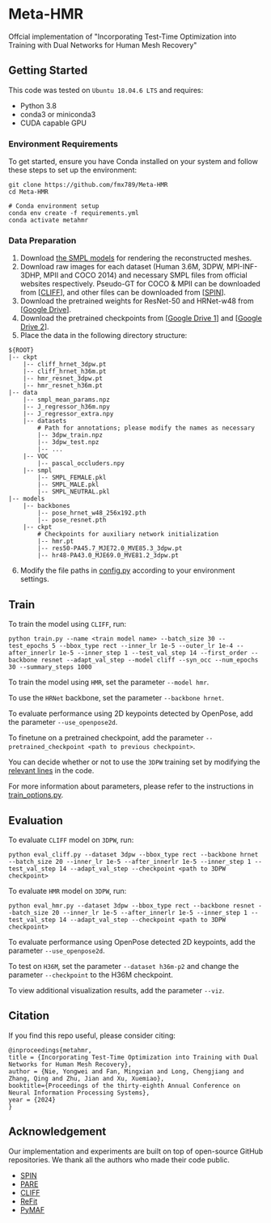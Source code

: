 # Meta-HMR

Offcial implementation of  "Incorporating Test-Time Optimization into Training with Dual Networks for Human Mesh Recovery"

## Getting Started

This code was tested on `Ubuntu 18.04.6 LTS` and requires:

* Python 3.8
* conda3 or miniconda3
* CUDA capable GPU

### Environment Requirements

To get started, ensure you have Conda installed on your system and follow these steps to set up the environment:

```
git clone https://github.com/fmx789/Meta-HMR
cd Meta-HMR

# Conda environment setup
conda env create -f requirements.yml
conda activate metahmr
```

### Data Preparation

1. Download [the SMPL models](https://smpl.is.tue.mpg.de/) for rendering the reconstructed meshes.
2. Download raw images for each dataset (Human 3.6M, 3DPW, MPI-INF-3DHP, MPII and COCO 2014) and necessary SMPL files from official websites respectively. Pseudo-GT for COCO & MPII can be downloaded from [[CLIFF](https://drive.google.com/drive/folders/1EmSZwaDULhT9m1VvH7YOpCXwBWgYrgwP?usp=sharing)], and other files can be downloaded from [[SPIN](https://github.com/nkolot/SPIN)].
3. Download the pretrained weights for ResNet-50 and HRNet-w48 from [[Google Drive](https://drive.google.com/drive/folders/1-0Fq0wGwzFuQ-iB-WKkHMoz0AEz-Jycl?usp=sharing)].
4. Download the pretrained checkpoints from [[Google Drive 1](https://drive.google.com/drive/folders/1-0Fq0wGwzFuQ-iB-WKkHMoz0AEz-Jycl?usp=sharing)] and [[Google Drive 2](https://drive.google.com/drive/folders/1EmSZwaDULhT9m1VvH7YOpCXwBWgYrgwP?usp=sharing)].
5. Place the data in the following directory structure:

```
${ROOT}
|-- ckpt
	|-- cliff_hrnet_3dpw.pt
	|-- cliff_hrnet_h36m.pt
	|-- hmr_resnet_3dpw.pt
	|-- hmr_resnet_h36m.pt
|-- data
    |-- smpl_mean_params.npz
    |-- J_regressor_h36m.npy
    |-- J_regressor_extra.npy
    |-- datasets 
    	# Path for annotations; please modify the names as necessary
    	|-- 3dpw_train.npz
    	|-- 3dpw_test.npz
    	|-- ...
    |-- VOC
    	|-- pascal_occluders.npy
    |-- smpl
        |-- SMPL_FEMALE.pkl
        |-- SMPL_MALE.pkl
        |-- SMPL_NEUTRAL.pkl
|-- models
	|-- backbones
		|-- pose_hrnet_w48_256x192.pth
		|-- pose_resnet.pth
	|-- ckpt 
		# Checkpoints for auxiliary network initialization
		|-- hmr.pt
		|-- res50-PA45.7_MJE72.0_MVE85.3_3dpw.pt
		|-- hr48-PA43.0_MJE69.0_MVE81.2_3dpw.pt
```

6. Modify the file paths in [config.py](./config.py) according to your environment settings.

## Train

To train the model using `CLIFF`, run:

```
python train.py --name <train model name> --batch_size 30 --test_epochs 5 --bbox_type rect --inner_lr 1e-5 --outer_lr 1e-4 --after_innerlr 1e-5 --inner_step 1 --test_val_step 14 --first_order --backbone resnet --adapt_val_step --model cliff --syn_occ --num_epochs 30 --summary_steps 1000
```

To train the model using `HMR`, set the parameter `--model hmr`.

To use the `HRNet` backbone, set the parameter `--backbone hrnet`.

To evaluate performance using 2D keypoints detected by OpenPose, add the parameter `--use_openpose2d`.

To finetune on a pretrained checkpoint, add the parameter `--pretrained_checkpoint <path to previous checkpoint>`.

You can decide whether or not to use the `3DPW` training set by modifying the [relevant lines](https://github.com/fmx789/Meta-HMR/blob/main/train/trainer_one_stage_cliff.py#L35-L36) in the code.

For more information about parameters, please refer to the instructions in [train_options.py](./utils/train_options.py).

## Evaluation

To evaluate `CLIFF` model on `3DPW`, run:

```
python eval_cliff.py --dataset 3dpw --bbox_type rect --backbone hrnet --batch_size 20 --inner_lr 1e-5 --after_innerlr 1e-5 --inner_step 1 --test_val_step 14 --adapt_val_step --checkpoint <path to 3DPW checkpoint>
```

To evaluate `HMR` model on `3DPW`, run:

```
python eval_hmr.py --dataset 3dpw --bbox_type rect --backbone resnet --batch_size 20 --inner_lr 1e-5 --after_innerlr 1e-5 --inner_step 1 --test_val_step 14 --adapt_val_step --checkpoint <path to 3DPW checkpoint>
```

To evaluate performance using OpenPose detected 2D keypoints, add the parameter `--use_openpose2d`.

To test on `H36M`, set the parameter `--dataset h36m-p2` and change the parameter `--checkpoint` to the H36M checkpoint.

To view additional visualization results, add the parameter `--viz`.

## Citation

If you find this repo useful, please consider citing:

```
@inproceedings{metahmr,
title = {Incorporating Test-Time Optimization into Training with Dual Networks for Human Mesh Recovery},
author = {Nie, Yongwei and Fan, Mingxian and Long, Chengjiang and Zhang, Qing and Zhu, Jian and Xu, Xuemiao},
booktitle={Proceedings of the thirty-eighth Annual Conference on Neural Information Processing Systems},
year = {2024}
}
```

## Acknowledgement

Our implementation and experiments are built on top of open-source GitHub repositories. We thank all the authors who made their code public.

- [SPIN](https://github.com/nkolot/SPIN)
- [PARE](https://github.com/mkocabas/PARE)
- [CLIFF](https://github.com/huawei-noah/noah-research/tree/master/CLIFF)
- [ReFit](https://github.com/yufu-wang/ReFit)
- [PyMAF](https://github.com/HongwenZhang/PyMAF)
